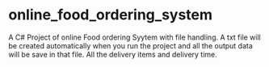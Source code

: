 # online_food_ordering_system
A C# Project of online Food ordering Syytem with file handling. A txt file will be created automatically when you run the project and all the output data will be save in that file. All the delivery items and delivery time.
